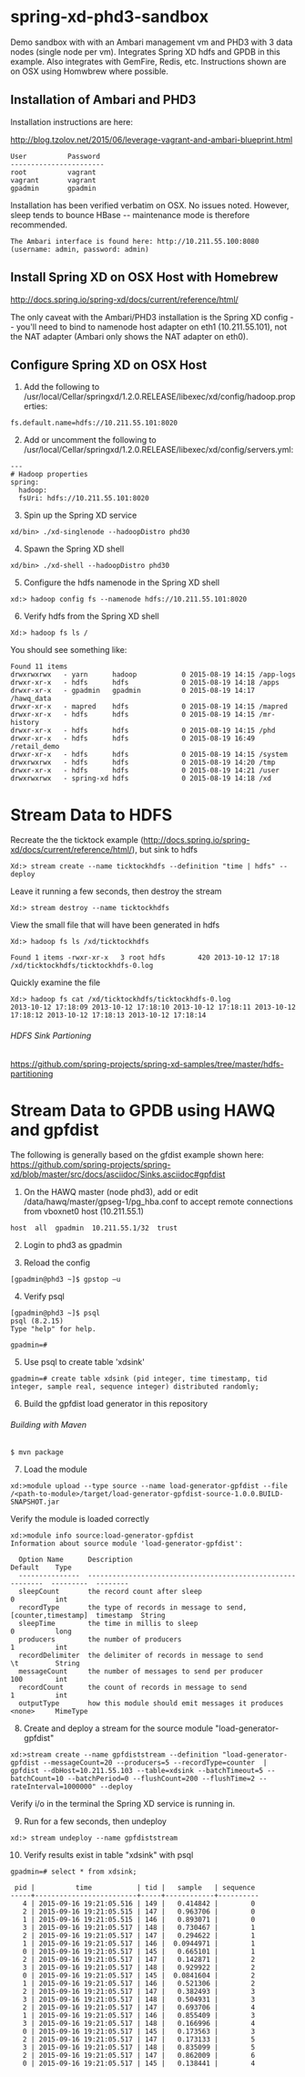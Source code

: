 # spring-xd-phd3-sandbox
Demo sandbox with with an Ambari management vm and PHD3 with 3 data nodes (single node per vm). Integrates Spring XD hdfs and GPDB in this example. Also integrates with GemFire, Redis, etc. Instructions shown are on OSX using Homwbrew where possible.

## Installation of Ambari and PHD3

Installation instructions are here:

http://blog.tzolov.net/2015/06/leverage-vagrant-and-ambari-blueprint.html
```
User          Password
-----------------------
root          vagrant
vagrant       vagrant
gpadmin       gpadmin
```
Installation has been verified verbatim on OSX.  No issues noted. However, sleep tends to bounce HBase -- maintenance mode is therefore recommended.
```
The Ambari interface is found here: http://10.211.55.100:8080 (username: admin, password: admin)
```
## Install Spring XD on OSX Host with Homebrew

http://docs.spring.io/spring-xd/docs/current/reference/html/

The only caveat with the Ambari/PHD3 installation is the Spring XD config -- you'll need to bind to namenode host adapter on eth1 (10.211.55.101), not the NAT adapter (Ambari only shows the NAT adapter on eth0). 

## Configure Spring XD on OSX Host

1) Add the following to
/usr/local/Cellar/springxd/1.2.0.RELEASE/libexec/xd/config/hadoop.properties:
```
fs.default.name=hdfs://10.211.55.101:8020 
```
2) Add or uncomment the following to
/usr/local/Cellar/springxd/1.2.0.RELEASE/libexec/xd/config/servers.yml:
```
---
# Hadoop properties
spring:
  hadoop:
  fsUri: hdfs://10.211.55.101:8020
```
3) Spin up the Spring XD service
```
xd/bin> ./xd-singlenode --hadoopDistro phd30
```
4) Spawn the Spring XD shell
```
xd/bin> ./xd-shell --hadoopDistro phd30
```
5) Configure the hdfs namenode in the Spring XD shell
```
xd:> hadoop config fs --namenode hdfs://10.211.55.101:8020
```
6) Verify hdfs from the Spring XD shell
```
Xd:> hadoop fs ls /
```
You should see something like:
```
Found 11 items
drwxrwxrwx   - yarn      hadoop           0 2015-08-19 14:15 /app-logs
drwxr-xr-x   - hdfs      hdfs             0 2015-08-19 14:18 /apps
drwxr-xr-x   - gpadmin   gpadmin          0 2015-08-19 14:17 /hawq_data
drwxr-xr-x   - mapred    hdfs             0 2015-08-19 14:15 /mapred
drwxr-xr-x   - hdfs      hdfs             0 2015-08-19 14:15 /mr-history
drwxr-xr-x   - hdfs      hdfs             0 2015-08-19 14:15 /phd
drwxr-xr-x   - hdfs      hdfs             0 2015-08-19 16:49 /retail_demo
drwxr-xr-x   - hdfs      hdfs             0 2015-08-19 14:15 /system
drwxrwxrwx   - hdfs      hdfs             0 2015-08-19 14:20 /tmp
drwxr-xr-x   - hdfs      hdfs             0 2015-08-19 14:21 /user
drwxrwxrwx   - spring-xd hdfs             0 2015-08-19 14:18 /xd
```
# Stream Data to HDFS
Recreate the the ticktock example (http://docs.spring.io/spring-xd/docs/current/reference/html/), but sink to hdfs
```
Xd:> stream create --name ticktockhdfs --definition "time | hdfs" --deploy
```
Leave it running a few seconds, then destroy the stream
```
Xd:> stream destroy --name ticktockhdfs
```
View the small file that will have been generated in hdfs
```
Xd:> hadoop fs ls /xd/ticktockhdfs  

Found 1 items -rwxr-xr-x   3 root hdfs        420 2013-10-12 17:18 /xd/ticktockhdfs/ticktockhdfs-0.log
```
Quickly examine the file
```
Xd:> hadoop fs cat /xd/ticktockhdfs/ticktockhdfs-0.log  
2013-10-12 17:18:09 2013-10-12 17:18:10 2013-10-12 17:18:11 2013-10-12 17:18:12 2013-10-12 17:18:13 2013-10-12 17:18:14
```
###### HDFS Sink Partioning
https://github.com/spring-projects/spring-xd-samples/tree/master/hdfs-partitioning

# Stream Data to GPDB using HAWQ and gpfdist

The following is generally based on the gfdist example shown here:
https://github.com/spring-projects/spring-xd/blob/master/src/docs/asciidoc/Sinks.asciidoc#gpfdist

1) On the HAWQ master (node phd3), add or edit /data/hawq/master/gpseg-1/pg_hba.conf to accept remote connections from vboxnet0 host (10.211.55.1)
```
host  all  gpadmin  10.211.55.1/32  trust
```
2) Login to phd3 as gpadmin

3) Reload the config
```
[gpadmin@phd3 ~]$ gpstop –u
```
4) Verify psql
```
[gpadmin@phd3 ~]$ psql
psql (8.2.15)
Type "help" for help.

gpadmin=#
```
5) Use psql to create table 'xdsink'
```
gpadmin=# create table xdsink (pid integer, time timestamp, tid integer, sample real, sequence integer) distributed randomly;
```
6) Build the gpfdist load generator in this repository
###### Building with Maven
```
$ mvn package
```
7) Load the module
```
xd:>module upload --type source --name load-generator-gpfdist --file /<path-to-module>/target/load-generator-gpfdist-source-1.0.0.BUILD-SNAPSHOT.jar
```
Verify the module is loaded correctly
```
xd:>module info source:load-generator-gpfdist
Information about source module 'load-generator-gpfdist':

  Option Name      Description                                                  Default    Type
  ---------------  -----------------------------------------------------------  ---------  --------
  sleepCount       the record count after sleep                                 0          int
  recordType       the type of records in message to send, [counter,timestamp]  timestamp  String
  sleepTime        the time in millis to sleep                                  0          long
  producers        the number of producers                                      1          int
  recordDelimiter  the delimiter of records in message to send                  \t         String
  messageCount     the number of messages to send per producer                  100        int
  recordCount      the count of records in message to send                      1          int
  outputType       how this module should emit messages it produces             <none>     MimeType
```
8) Create and deploy a stream for the source module "load-generator-gpfdist"
```
xd:>stream create --name gpfdiststream --definition "load-generator-gpfdist --messageCount=20 --producers=5 --recordType=counter  | gpfdist --dbHost=10.211.55.103 --table=xdsink --batchTimeout=5 --batchCount=10 --batchPeriod=0 --flushCount=200 --flushTime=2 --rateInterval=1000000" --deploy
```
Verify i/o in the terminal the Spring XD service is running in.

9) Run for a few seconds, then undeploy
```
xd:> stream undeploy --name gpfdiststream
```
10) Verify results exist in table "xdsink" with psql
```
gpadmin=# select * from xdsink;

 pid |          time           | tid |   sample   | sequence 
-----+-------------------------+-----+------------+----------
   4 | 2015-09-16 19:21:05.516 | 149 |   0.414842 |        0
   2 | 2015-09-16 19:21:05.515 | 147 |   0.963706 |        0
   1 | 2015-09-16 19:21:05.515 | 146 |   0.893071 |        0
   3 | 2015-09-16 19:21:05.517 | 148 |   0.730467 |        1
   2 | 2015-09-16 19:21:05.517 | 147 |   0.294622 |        1
   1 | 2015-09-16 19:21:05.517 | 146 |  0.0944971 |        1
   0 | 2015-09-16 19:21:05.517 | 145 |   0.665101 |        1
   2 | 2015-09-16 19:21:05.517 | 147 |   0.142871 |        2
   3 | 2015-09-16 19:21:05.517 | 148 |   0.929922 |        2
   0 | 2015-09-16 19:21:05.517 | 145 |  0.0841604 |        2
   1 | 2015-09-16 19:21:05.517 | 146 |   0.521306 |        2
   2 | 2015-09-16 19:21:05.517 | 147 |   0.382493 |        3
   3 | 2015-09-16 19:21:05.517 | 148 |   0.504931 |        3
   2 | 2015-09-16 19:21:05.517 | 147 |   0.693706 |        4
   1 | 2015-09-16 19:21:05.517 | 146 |   0.855409 |        3
   3 | 2015-09-16 19:21:05.517 | 148 |   0.166996 |        4
   0 | 2015-09-16 19:21:05.517 | 145 |   0.173563 |        3
   2 | 2015-09-16 19:21:05.517 | 147 |   0.173133 |        5
   3 | 2015-09-16 19:21:05.517 | 148 |   0.835099 |        5
   2 | 2015-09-16 19:21:05.517 | 147 |   0.862009 |        6
   0 | 2015-09-16 19:21:05.517 | 145 |   0.138441 |        4
```
